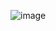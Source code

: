 ![image](https://github.com/CarlosGil2001/databricks-projects/assets/101606140/842dfaf4-37d9-4e02-acb5-64244e3a1f02)
